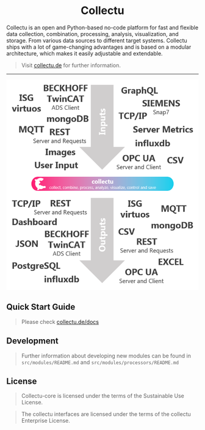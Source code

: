 <h1 style="text-align: center;">
  Collectu
</h1>

Collectu is an open and Python-based no-code platform for fast and flexible data collection, combination, processing, 
analysis, visualization, and storage. From various data sources to different target systems. 
Collectu ships with a lot of game-changing advantages and is based on a modular architecture, 
which makes it easily adjustable and extendable.

> Visit [collectu.de](https://collectu.de) for further information.

--------

<p style="text-align: center;">
  <img src="docs/figures/overview_interfaces.png" alt="interfaces">
</p>

## Quick Start Guide

> Please check [collectu.de/docs](https://collectu.de/docs)

## Development

> Further information about developing new modules can be found in `src/modules/README.md` and 
> `src/modules/processors/README.md`

## License

> Collectu-core is licensed under the terms of the Sustainable Use License.

> The collectu interfaces are licensed under the terms of the collectu Enterprise License.
